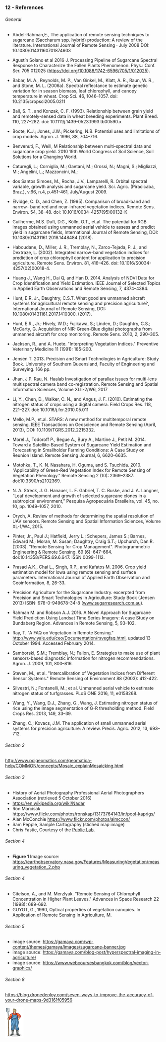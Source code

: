 ### 12 - References


###### General
* Abdel-Rahman,E., The application of remote sensing techniques to sugarcane (Saccharum spp. hybrid) production: A review of the literature. International Journal of Remote Sensing · July 2008 DOI: 10.1080/01431160701874603

* Agustín Solano et al 2016 J. Processing Pipeline of Sugarcane Spectral Response to Characterize the Fallen Plants Phenomenon. Phys.: Conf. Ser. 705 012025 (https://doi.org/10.1088/1742-6596/705/1/012025).

* Babar, M. A., Reynolds, M. P., Van Ginkel, M., Klatt, A. R., Raun, W. R., and Stone, M. L. (2006a). Spectral reflectance to estimate genetic variation for in season biomass, leaf chlorophyll, and canopy temperature in wheat. Crop Sci. 46, 1046–1057. doi: 10.2135/cropsci2005.0211

* Ball, S. T., and Konzak, C. F. (1993). Relationship between grain yield and remotely-sensed data in wheat breeding experiments. Plant Breed. 110, 227–282. doi: 10.1111/j.1439-0523.1993.tb00590.x

* Boote, K.J.; Jones, J.W.; Pickering, N.B. Potential uses and limitations of crop models. Agron. J. 1996, 88,
704–716.

* Benvenuti, F., Weill, M Relationship between multi-spectral data and sugarcane crop yield. 2010 19th World Congress of Soil Science, Soil Solutions for a Changing World.

* Caturegli, L.; Corniglia, M.; Gaetani, M.; Grossi, N.; Magni, S.; Migliazzi, M.; Angelini, L.; Mazzoncini, M.;

* dos Santos Simoes, M., Rocha, J.V., Lamparelli, R. Orbital spectral variable, growth analysis and sugarcane yield. Sci. Agric. (Piracicaba, Braz.), v.66, n.4, p.451-461, July/August 2009.

* Elvidge, C. D., and Chen, Z. (1995). Comparison of broad-band and narrow- band red and near-infrared vegetation indices. Remote Sens. Environ. 54, 38–48. doi: 10.1016/0034-4257(95)00132-K

* Guilherme, M.S. Duft, D.G., Kölln, O.T., et.al. The potential for RGB images obtained using unmanned aerial vehicle to assess and predict yield in sugarcane fields, International Journal of Remote Sensing, DOI: 10.1080/01431161.2018.1448484 (2018).

* Haboudane, D., Miller, J. R., Tremblay, N., Zarco-Tejada, P. J., and Dextraze, L. (2002). Integrated narrow-band vegetation indices for prediction of crop chlorophyll content for application to precision agriculture. Remote Sens. Environ. 81, 416–426. doi: 10.1016/S0034-4257(02)00018-4.

* Huang J., Wang H., Dai Q, and Han D. 2014. Analysis of NDVI Data for Crop Identification and Yield Estimation. IEEE Journal of Selected Topics in Applied Earth Observations and Remote Sensing, 7, 4374–4384.

* Hunt, E.R. Jr., Daughtry, C.S.T. What good are unmanned aircraft systems for agricultural remote sensing and precision agriculture?, International Journal of Remote Sensing, DOI: 10.1080/01431161.2017.1410300. (2017).

* Hunt, E.R., Jr.; Hively, W.D.; Fujikawa, S.; Linden, D.; Daughtry, C.S.; McCarty, G. Acquisition of NIR-Green-Blue digital photographs from unmanned aircraft for crop monitoring. Remote Sens.
2010, 2, 290–305.

* Jackson, R., and A. Huete. "Interpreting Vegetation Indices." Preventive Veterinary Medicine 11 (1991): 185-200.

* Jensen T. 2013. Precision and Smart Technologies in Agriculture: Study Book. University of Southern Queensland, Faculty of Engineering and Surveying. 166 pp. 

* Jhan, J.P. Rau, N. Haalab Investigation of parallax issues for multi-lens multispectral camera band co-registration. Remote Sensing and Spatial Information Sciences, Volume XLII-2/W6, 2017

* Li, Y., Chen, D., Walker, C. N., and Angus, J. F. (2010). Estimating the nitrogen status of crops using a digital camera. Field Crops Res. 118, 221–227. doi: 10.1016/j.fcr.2010.05.011

* Mello, M.P., et.al. STARS: A new method for multitemporal remote sensing. IEEE Transactions on Geoscience and Remote Sensing (April, 2013), DOI: 10.1109/TGRS.2012.2215332.

* Morel J., Todoroff P., Begue A., Bury A., Martine J., Petit M. 2014. Toward a Satellite-Based System of Sugarcane Yield Estimation and Forecasting in Smallholder Farming Conditions: A Case Study on Reunion Island. Remote Sensing Journal, 6, 6620–6635.

* Motohka, T., K. N. Nasahara, H. Oguma, and S. Tsuchida. 2010. “Applicability of Green-Red Vegetation Index for Remote Sensing of Vegetation Phenology.” Remote Sensing 2 (10): 2369–2387. doi:10.3390/rs2102369.

* N. A. Streck, J. G. Hanauer, L. F. Gabriel, T. C. Buske, and J. A. Langner, “Leaf development and growth of selected sugarcane clones in a subtropical environment,” Pesquisa Agropecuária Brasileira, vol. 45, no. 10, pp. 1049–1057, 2010.

* Orych, A. Review of methods for determining the spatial resolution of UAV sensors. Remote Sensing and Spatial Information Sciences, Volume XL-1/W4, 2015.

* Pinter, Jr., Paul J.; Hatfield, Jerry L.; Schepers, James S.; Barnes, Edward M.; Moran, M. Susan; Daughtry, Craig S.T.; Upchurch, Dan R. (2003). "Remote Sensing for Crop Management". Photogrammetric Engineering & Remote Sensing. 69 (6): 647–664. doi:10.14358/PERS.69.6.647. ISSN 0099-1112.

* Prasad A.K., Chai L., Singh, R.P., and Kafatos M. 2006. Crop yield estimation model for Iowa using remote sensing and surface parameters. International Journal of Applied Earth Observation and Geoinformation, 8, 26-33.

* Precision Agriculture for the Sugarcane Industry. excerpted from Precision and Smart Technologies in Agriculture: Study Book (Jensen 2013) ISBN: 978-0-949678-34-8 (www.sugarresearch.com.au).

* Rahman M. and Robson A.J. 2016. A Novel Approach for Sugarcane Yield Prediction Using Landsat Time Series Imagery: A case Study on Bundaberg Region. Advances in Remote Sensing, 5, 93–102.

* Ray, T. "A FAQ on Vegetation in Remote Sensing." http://www.yale.edu/ceo/Documentation/rsvegfaq.html, updated 13 October 1994. Accessed February 2014.

* Samborski, S.M.; Tremblay, N.; Fallon, E. Strategies to make use of plant sensors-based diagnostic information
for nitrogen recommendations. Agron. J. 2009, 101, 800–816.

* Steven, M., et al. "Intercalibration of Vegetation Indices from Different Sensor Systems." Remote Sensing of Environment 88 (2003): 412-422.

* Silvestri, N.; Fontanelli, M.; et al. Unmanned aerial vehicle to estimate nitrogen status of turfgrasses.
PLoS ONE 2016, 11, e0158268.

* Wang, Y., Wang, D.J., Zhang, G., Wang, J. Estimating nitrogen status of rice using the image segmentation of G-R thresholding method. Field Crops Res. 2013, 149, 33–39.

* Zhang, C.; Kovacs, J.M. The application of small unmanned aerial systems for precision agriculture:
A review. Precis. Agric. 2012, 13, 693–712.

###### Section 2 
http://www.pcigeomatics.com/geomatica-help/COMMON/concepts/Mosaic_explainMosaicking.html

###### Section 3 
* History of Aerial Photography Professional Aerial Photographers Association (retrieved 5 October 2016)
* https://en.wikipedia.org/wiki/Nadar
* Ron Marcisak https://www.flickr.com/photos/ronskap/13173764143/in/pool-kaprigs/
* Alan McConchie https://www.flickr.com/photos/almccon/
* Sam Pepple, Sample Cartography (stiched map image)
* Chris Fastie, Courtesy of the [Public Lab](https://publiclab.org/).

###### Section 4 
* __Figure 1__ Image source: https://earthobservatory.nasa.gov/Features/MeasuringVegetation/measuring_vegetation_2.php

###### Section 4 
* Gitelson, A., and M. Merzlyak. "Remote Sensing of Chlorophyll Concentration in Higher Plant Leaves." Advances in Space Research 22 (1998): 689-692.
* GUYOT, G., 1990, Optical properties of vegetation canopies. In Application of Remote Sensing in Agriculture, M.

###### Section 5 
* image source: https://gamaya.com/wp-content/themes/gamaya/images/sugarcane-banner.jpg
* image source: https://gamaya.com/blog-post/hyperspectral-imaging-in-agriculture/
* image source: https://www.webcoursesbangkok.com/blog/vector-graphics/

###### Section 8
https://blog.dronedeploy.com/seven-ways-to-improve-the-accuracy-of-your-drone-maps-9d3161f05956

![](img/farmera.png) 

